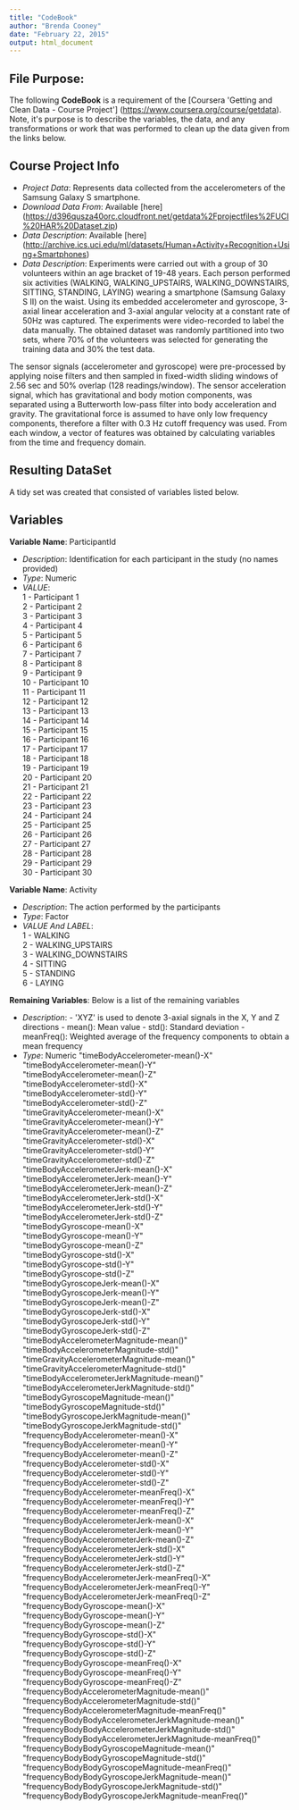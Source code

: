 ```yaml
---
title: "CodeBook"
author: "Brenda Cooney"
date: "February 22, 2015"
output: html_document
---
```


**File Purpose**:     
--------------------------------------------
The following **CodeBook** is a requirement of the [Coursera 'Getting and Clean Data - Course Project'] (https://www.coursera.org/course/getdata). Note, it's purpose is to describe the variables, the data, and any transformations or work that was performed to clean up the data given from the links below.

**Course Project Info**
---------------------------------------------
- *Project Data*:     Represents data collected from the accelerometers of the Samsung Galaxy S smartphone.
- *Download Data From*: Available [here] (https://d396qusza40orc.cloudfront.net/getdata%2Fprojectfiles%2FUCI%20HAR%20Dataset.zip)
- *Data Description*:  Available [here] (http://archive.ics.uci.edu/ml/datasets/Human+Activity+Recognition+Using+Smartphones)
- *Data Description*: Experiments were carried out with a group of 30 volunteers within an age bracket of 19-48 years. Each person performed six activities (WALKING, WALKING_UPSTAIRS, WALKING_DOWNSTAIRS, SITTING, STANDING, LAYING) wearing a smartphone (Samsung Galaxy S II) on the waist. Using its embedded accelerometer and gyroscope, 3-axial linear acceleration and 3-axial angular velocity at a constant rate of 50Hz was captured. The experiments were video-recorded to label the data manually. The obtained dataset was randomly partitioned into two sets, where 70% of the volunteers was selected for generating the training data and 30% the test data. 

The sensor signals (accelerometer and gyroscope) were pre-processed by applying noise filters and then sampled in fixed-width sliding windows of 2.56 sec and 50% overlap (128 readings/window). The sensor acceleration signal, which has gravitational and body motion components, was separated using a Butterworth low-pass filter into body acceleration and gravity. The gravitational force is assumed to have only low frequency components, therefore a filter with 0.3 Hz cutoff frequency was used. From each window, a vector of features was obtained by calculating variables from the time and frequency domain.

**Resulting DataSet**
---------------------------------------------------------------------
A tidy set was created that consisted of variables listed below.

**Variables**
----------------------------------------------------------------------
**Variable Name**:  ParticipantId
- *Description*:    Identification for each participant in the study (no names provided)
- *Type*:           Numeric
- *VALUE*:<br>
                1 - Participant 1<br>
                2 - Participant 2<br>
                3 - Participant 3<br>
                4 - Participant 4<br>
                5 - Participant 5<br>
                6 - Participant 6<br>
                7 - Participant 7<br>
                8 - Participant 8<br>
                9 - Participant 9<br>
                10 - Participant 10<br>
                11 - Participant 11<br>
                12 - Participant 12<br>
                13 - Participant 13<br>
                14 - Participant 14<br>
                15 - Participant 15<br>
                16 - Participant 16<br>
                17 - Participant 17<br>
                18 - Participant 18<br>
                19 - Participant 19<br>
                20 - Participant 20<br>
                21 - Participant 21<br>
                22 - Participant 22<br>
                23 - Participant 23<br>
                24 - Participant 24<br>
                25 - Participant 25<br>
                26 - Participant 26<br>
                27 - Participant 27<br>
                28 - Participant 28<br>
                29 - Participant 29<br>
                30 - Participant 30<br>
                
**Variable Name**: Activity
- *Description*:   The action performed by the participants
- *Type*:          Factor
- *VALUE And LABEL*:<br>
                1 - WALKING<br>
                2 - WALKING_UPSTAIRS<br>
                3 - WALKING_DOWNSTAIRS<br>
                4 - SITTING<br>
                5 - STANDING<br>
                6 - LAYING<br>

**Remaining Variables**: Below is a list of the remaining variables
- *Description*: 
        - 'XYZ' is used to denote 3-axial signals in the X, Y and Z directions
        - mean(): Mean value
        - std(): Standard deviation
        - meanFreq(): Weighted average of the frequency components to obtain a mean frequency
- *Type*: Numeric
"timeBodyAccelerometer-mean()-X"                        
"timeBodyAccelerometer-mean()-Y"                        
"timeBodyAccelerometer-mean()-Z"                        
"timeBodyAccelerometer-std()-X"                         
"timeBodyAccelerometer-std()-Y"                         
"timeBodyAccelerometer-std()-Z"                         
"timeGravityAccelerometer-mean()-X"                     
"timeGravityAccelerometer-mean()-Y"                     
"timeGravityAccelerometer-mean()-Z"                     
"timeGravityAccelerometer-std()-X"                      
"timeGravityAccelerometer-std()-Y"                      
"timeGravityAccelerometer-std()-Z"                      
"timeBodyAccelerometerJerk-mean()-X"                    
"timeBodyAccelerometerJerk-mean()-Y"                    
"timeBodyAccelerometerJerk-mean()-Z"                    
"timeBodyAccelerometerJerk-std()-X"                     
"timeBodyAccelerometerJerk-std()-Y"                     
"timeBodyAccelerometerJerk-std()-Z"                     
"timeBodyGyroscope-mean()-X"                            
"timeBodyGyroscope-mean()-Y"                            
"timeBodyGyroscope-mean()-Z"                            
"timeBodyGyroscope-std()-X"                             
"timeBodyGyroscope-std()-Y"                             
"timeBodyGyroscope-std()-Z"                             
"timeBodyGyroscopeJerk-mean()-X"                        
"timeBodyGyroscopeJerk-mean()-Y"                        
"timeBodyGyroscopeJerk-mean()-Z"                        
"timeBodyGyroscopeJerk-std()-X"                         
"timeBodyGyroscopeJerk-std()-Y"                         
"timeBodyGyroscopeJerk-std()-Z"                         
"timeBodyAccelerometerMagnitude-mean()"                 
"timeBodyAccelerometerMagnitude-std()"                  
"timeGravityAccelerometerMagnitude-mean()"              
"timeGravityAccelerometerMagnitude-std()"               
"timeBodyAccelerometerJerkMagnitude-mean()"             
"timeBodyAccelerometerJerkMagnitude-std()"              
"timeBodyGyroscopeMagnitude-mean()"                     
"timeBodyGyroscopeMagnitude-std()"                      
"timeBodyGyroscopeJerkMagnitude-mean()"                 
"timeBodyGyroscopeJerkMagnitude-std()"                  
"frequencyBodyAccelerometer-mean()-X"                   
"frequencyBodyAccelerometer-mean()-Y"                   
"frequencyBodyAccelerometer-mean()-Z"                   
"frequencyBodyAccelerometer-std()-X"                    
"frequencyBodyAccelerometer-std()-Y"                    
"frequencyBodyAccelerometer-std()-Z"                    
"frequencyBodyAccelerometer-meanFreq()-X"               
"frequencyBodyAccelerometer-meanFreq()-Y"               
"frequencyBodyAccelerometer-meanFreq()-Z"               
"frequencyBodyAccelerometerJerk-mean()-X"               
"frequencyBodyAccelerometerJerk-mean()-Y"               
"frequencyBodyAccelerometerJerk-mean()-Z"               
"frequencyBodyAccelerometerJerk-std()-X"                
"frequencyBodyAccelerometerJerk-std()-Y"                
"frequencyBodyAccelerometerJerk-std()-Z"                
"frequencyBodyAccelerometerJerk-meanFreq()-X"           
"frequencyBodyAccelerometerJerk-meanFreq()-Y"           
"frequencyBodyAccelerometerJerk-meanFreq()-Z"           
"frequencyBodyGyroscope-mean()-X"                       
"frequencyBodyGyroscope-mean()-Y"                       
"frequencyBodyGyroscope-mean()-Z"                       
"frequencyBodyGyroscope-std()-X"                        
"frequencyBodyGyroscope-std()-Y"                        
"frequencyBodyGyroscope-std()-Z"                        
"frequencyBodyGyroscope-meanFreq()-X"                   
"frequencyBodyGyroscope-meanFreq()-Y"                   
"frequencyBodyGyroscope-meanFreq()-Z"                   
"frequencyBodyAccelerometerMagnitude-mean()"            
"frequencyBodyAccelerometerMagnitude-std()"             
"frequencyBodyAccelerometerMagnitude-meanFreq()"        
"frequencyBodyBodyAccelerometerJerkMagnitude-mean()"    
"frequencyBodyBodyAccelerometerJerkMagnitude-std()"     
"frequencyBodyBodyAccelerometerJerkMagnitude-meanFreq()"
"frequencyBodyBodyGyroscopeMagnitude-mean()"            
"frequencyBodyBodyGyroscopeMagnitude-std()"             
"frequencyBodyBodyGyroscopeMagnitude-meanFreq()"        
"frequencyBodyBodyGyroscopeJerkMagnitude-mean()"        
"frequencyBodyBodyGyroscopeJerkMagnitude-std()"         
"frequencyBodyBodyGyroscopeJerkMagnitude-meanFreq()"